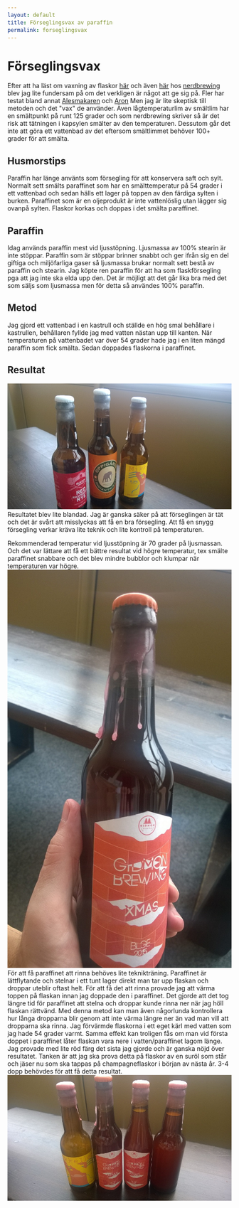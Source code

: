 ```yaml
---
layout: default
title: Förseglingsvax av paraffin
permalink: forseglingsvax
---
```

# Förseglingsvax

Efter att ha läst om vaxning av flaskor [här](https://nerdbrewing.wordpress.com/2012/08/01/vax/) och även [här](https://nerdbrewing.wordpress.com/2012/08/09/vax-pa-riktigt/) hos [nerdbrewing](https://nerdbrewing.wordpress.com/) blev jag lite fundersam på om det verkligen är något att ge sig på. Fler har testat bland annat [Alesmakaren](https://alesmakaren.se/2014/04/24/att-vaxa-olflaskor/) och [Aron](https://otterbo.wordpress.com/2013/10/05/vaxforseglade-flaskor/) Men jag är lite skeptisk till metoden och det "vax" de använder. Även lågtemperaturlim av smältlim har en smältpunkt på runt 125 grader och som nerdbrewing skriver så är det risk att tätningen i kapsylen smälter av den temperaturen. Dessutom går det inte att göra ett vattenbad av det eftersom smältlimmet behöver 100+ grader för att smälta. 

## Husmorstips
Paraffin har länge använts som försegling för att konservera saft och sylt. Normalt sett smälts paraffinet som har en smälttemperatur på 54 grader i ett vattenbad och sedan hälls ett lager på toppen av den färdiga sylten i burken. Paraffinet som är en oljeprodukt är inte vattenlöslig utan lägger sig ovanpå sylten. Flaskor korkas och doppas i det smälta paraffinet. 

## Paraffin
Idag används paraffin mest vid ljusstöpning. Ljusmassa av 100% stearin är inte stöppar. Paraffin som är stöppar brinner snabbt och ger ifrån sig en del giftiga och miljöfarliga gaser så ljusmassa brukar normalt sett bestå av paraffin och stearin. Jag köpte ren paraffin för att ha som flaskförsegling pga att jag inte ska elda upp den. Det är möjligt att det går lika bra med det som säljs som ljusmassa men för detta så användes 100% paraffin. 

## Metod
Jag gjord ett vattenbad i en kastrull och ställde en hög smal behållare i kastrullen, behållaren fyllde jag med vatten nästan upp till kanten. När temperaturen på vattenbadet var över 54 grader hade jag i en liten mängd paraffin som fick smälta. Sedan doppades flaskorna i paraffinet. 

## Resultat
![](/Img/paraffin/1.jpg)
Resultatet blev lite blandad. Jag är ganska säker på att förseglingen är tät och det är svårt att misslyckas att få en bra försegling. Att få en snygg försegling verkar kräva lite teknik och lite kontroll på temperaturen. 


Rekommenderad temperatur vid ljusstöpning är 70 grader på ljusmassan. Och det var lättare att få ett bättre resultat vid högre temperatur, tex smälte paraffinet snabbare och det blev mindre bubblor och klumpar när temperaturen var högre. 
![](/Img/paraffin/2.jpg)
För att få paraffinet att rinna behöves lite teknikträning. Paraffinet är lättflytande och stelnar i ett tunt lager direkt man tar upp flaskan och droppar uteblir oftast helt. För att få det att rinna provade jag att värma toppen på flaskan innan jag doppade den i paraffinet. Det gjorde att det tog längre tid för paraffinet att stelna och droppar kunde rinna ner när jag höll flaskan rättvänd. Med denna metod kan man även någorlunda kontrollera hur långa dropparna blir genom att inte värma längre ner än vad man vill att dropparna ska rinna. Jag förvärmde flaskorna i ett eget kärl med vatten som jag hade 54 grader varmt. Samma effekt kan troligen fås om man vid första doppet i paraffinet låter flaskan vara nere i vatten/paraffinet lagom länge. Jag provade med lite röd färg det sista jag gjorde och är ganska nöjd över resultatet. Tanken är att jag ska prova detta på flaskor av en suröl som står och jäser nu som ska tappas på champagneflaskor i början av nästa år. 3-4 dopp behövdes för att få detta resultat. 
![](/Img/paraffin/3.jpg)
